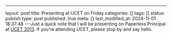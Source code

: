 ---
layout: post
title: Presenting at UCET on Friday
categories: []
tags: []
status: publish
type: post
published: true
meta: {}
last_modified_at: 2024-11-01 18:37:48
---Just a quick note that I will be presenting on Paperless Principal at 
[UCET 2013](http://sched.ucet.org). If you're attending UCET, please stop by and say hello. ​
